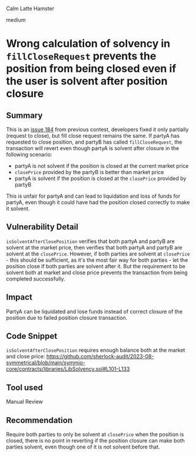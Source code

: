 Calm Latte Hamster

medium

# Wrong calculation of solvency in `fillCloseRequest` prevents the position from being closed even if the user is solvent after position closure
## Summary

This is an [issue 184](https://github.com/sherlock-audit/2023-06-symmetrical-judging/issues/184) from previous contest, developers fixed it only partially (request to close), but fill close request remains the same.
If partyA has requested to close position, and partyB has called `fillCloseRequest`, the transaction will revert even though partyA is solvent after closure in the following scenario:
- partyA is not solvent if the position is closed at the current market price
- `closePrice` provided by the partyB is better than market price
- partyA is solvent if the position is closed at the `closePrice` provided by partyB

This is unfair for partyA and can lead to liquidation and loss of funds for partyA, even though it could have had the position closed correctly to make it solvent.

## Vulnerability Detail

`isSolventAfterClosePosition` verifies that both partyA and partyB are solvent at the market price, then verifies that both partyA and partyB are solvent at the `closePrice`. However, if both parties are solvent at `closePrice` - this should be sufficient, as it's the most fair way for both parties - let the position close if both parties are solvent after it. But the requirement to be solvent both at market and close price prevents the transaction from being completed successfully.

## Impact

PartyA can be liquidated and lose funds instead of correct closure of the position due to failed position closure transaction.

## Code Snippet

`isSolventAfterClosePosition` requires enough balance both at the market and close price:
https://github.com/sherlock-audit/2023-08-symmetrical/blob/main/symmio-core/contracts/libraries/LibSolvency.sol#L101-L133

## Tool used

Manual Review

## Recommendation

Require both parties to only be solvent at `closePrice` when the position is closed, there is no point in reverting if the position closure can make both parties solvent, even though one of it is not solvent before that.